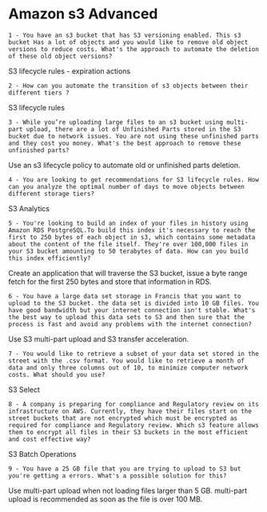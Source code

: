 # Amazon s3 Advanced

`1 - You have an s3 bucket that has S3 versioning enabled. This s3 bucket Has a lot of objects and you would like to remove old object versions to reduce costs. What's the approach to automate the deletion of these old object versions?`

S3 lifecycle rules - expiration actions

`2 - How can you automate the transition of s3 objects between their different tiers ?`

S3 lifecycle rules

`3 - While you’re uploading large files to an s3 bucket using multi-part upload, there are a lot of Unfinished Parts stored in the S3 bucket due to network issues. You are not using these unfinished parts and they cost you money. What's the best approach to remove these unfinished parts?`

Use an s3 lifecycle policy to automate old or unfinished parts deletion.

`4 - You are looking to get recommendations for S3 lifecycle rules. How can you analyze the optimal number of days to move objects between different storage tiers?`

S3 Analytics

`5 - You're looking to build an index of your files in history using Amazon RDS PostgreSQL.To build this index it's necessary to reach the first to 250 bytes of each object in s3, which contains some metadata about the content of the file itself. They're over 100,000 files in your S3 bucket amounting to 50 terabytes of data. How can you build this index efficiently?`

Create an application that will traverse the S3 bucket, issue a byte range fetch for the first 250 bytes and store that information in RDS.

`6 - You have a large data set storage in Francis that you want to upload to the S3 bucket. the data set is divided into 10 GB files. You have good bandwidth but your internet connection isn't stable. What's the best way to upload this data sets to S3 and then sure that the process is fast and avoid any problems with the internet connection?`

Use S3 multi-part upload and S3 transfer acceleration.

`7 - You would like to retrieve a subset of your data set stored in the street with the .csv format. You would like to retrieve a month of data and only three columns out of 10, to minimize computer network costs. What should you use?`

S3 Select

`8 - A company is preparing for compliance and Regulatory review on its infrastructure on AWS. Currently, they have their files start on the street buckets that are not encrypted which must be encrypted as required for compliance and Regulatory review. Which s3 feature allows them to encrypt all files in their S3 buckets in the most efficient and cost effective way?`

S3 Batch Operations

`9 - You have a 25 GB file that you are trying to upload to S3 but you're getting a errors. What's a possible solution for this?`

Use multi-part upload when not loading files larger than 5 GB. multi-part upload is recommended as soon as the file is over 100 MB.
